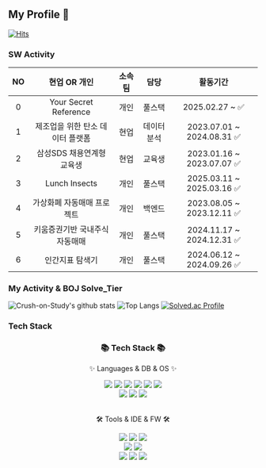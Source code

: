 ## My Profile 👋
[![Hits](https://hits.seeyoufarm.com/api/count/incr/badge.svg?url=https%3A%2F%2Fgithub.com%2FCrush-on-Study&count_bg=%23090909&title_bg=%230FDB44&icon=&icon_color=%23E7E7E7&title=hits&edge_flat=false)](https://hits.seeyoufarm.com)

### SW Activity
| NO  | 현업 OR 개인 | 소속 팀 | 담당 |  활동기간 |
| :-----: | :-----: | :-----: | :-----: | :-----: |
|0| Your Secret Reference | 개인 | 풀스택 | 2025.02.27 ~ ✅ |
|1| 제조업을 위한 탄소 데이터 플랫폼 | 현업 | 데이터분석 | 2023.07.01 ~ 2024.08.31 ✅ |
|2| 삼성SDS 채용연계형 교육생 | 현업 | 교육생 | 2023.01.16 ~  2023.07.07 ✅ |
|3| Lunch Insects | 개인 | 풀스택 | 2025.03.11 ~  2025.03.16 ✅ |
|4| 가상화폐 자동매매 프로젝트 | 개인 | 백엔드 | 2023.08.05 ~ 2023.12.11 ✅|
|5| 키움증권기반 국내주식 자동매매 | 개인 | 풀스택 | 2024.11.17 ~ 2024.12.31 ✅ |
|6| 인간지표 탐색기 | 개인 | 풀스택 | 2024.06.12 ~ 2024.09.26 ✅ |



### My Activity & BOJ Solve_Tier
![Crush-on-Study's github stats](https://github-readme-stats.vercel.app/api?username=Crush-on-Study&show_icons=true&theme=radical)
![Top Langs](https://github-readme-stats.vercel.app/api/top-langs/?username=Crush-on-Study&layout=compact&theme=tokyonight)
[![Solved.ac Profile](http://mazassumnida.wtf/api/v2/generate_badge?boj=zkuths12)](https://solved.ac/zkuths12/)

### Tech Stack
<div align=center>
	<h3>📚 Tech Stack 📚</h3>
	<p>✨ Languages & DB & OS ✨</p>
</div>
<div align="center">
  <img src = "https://img.shields.io/badge/Java-007396.svg?&style=for-the-badge&logo=Java&logoColor=white"/>
  <img src="https://img.shields.io/badge/Python-3766AB?style=flat-square&logo=Python&logoColor=white" />
  <img src="https://img.shields.io/badge/C++-00599C?style=flat-square&logo=C%2B%2B&logoColor=white" />
	<img src="https://img.shields.io/badge/HTML5-E34F26?style=flat&logo=HTML5&logoColor=white" />
	<img src="https://img.shields.io/badge/CSS3-1572B6?style=flat&logo=CSS3&logoColor=white" />
	<img src="https://img.shields.io/badge/JavaScript-F7DF1E?style=flat&logo=JavaScript&logoColor=white" />
  <br>
  <img src="https://img.shields.io/badge/MySQL-4479A1?style=flat&logo=MySQL&logoColor=white" />
<img src="https://img.shields.io/badge/react-61DAFB?style=for-the-badge&logo=react&logoColor=black">
	<img src="https://img.shields.io/badge/node.js-339933?style=for-the-badge&logo=Node.js&logoColor=white">
</div>

<br>
<div align=center>
	<p>🛠 Tools & IDE & FW 🛠</p>
</div>
<div align=center>
	<img src="https://img.shields.io/badge/jest-C21325?style=for-the-badge&logo=jest&logoColor=white">
	<img src="https://img.shields.io/badge/Visual%20Studio%20Code-007ACC?style=flat&logo=VisualStudioCode&logoColor=white" />
  <img src="https://img.shields.io/badge/PyCharm-000000?style=flat-square&logo=PyCharm&logoColor=white" />
	<br>
	<img src="https://img.shields.io/badge/django-092E20?style=for-the-badge&logo=django&logoColor=white">
  <img src="https://img.shields.io/badge/Bootstrap-7952B3?style=flat&logo=Bootstrap&logoColor=white" />
  <br>
	<img src="https://img.shields.io/badge/amazonaws-232F3E?style=for-the-badge&logo=amazonaws&logoColor=white">
	<img src="https://img.shields.io/badge/GitHub-181717?style=flat&logo=GitHub&logoColor=white" />
  <img src="https://img.shields.io/badge/Git-F05032?style=flat-square&logo=Git&logoColor=white" />
</div>
<br>
